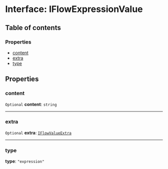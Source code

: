 # Interface: IFlowExpressionValue

## Table of contents

### Properties

* [content](/auto-docs/form-materials/interfaces/IFlowExpressionValue.md#content)
* [extra](/auto-docs/form-materials/interfaces/IFlowExpressionValue.md#extra)
* [type](/auto-docs/form-materials/interfaces/IFlowExpressionValue.md#type)

## Properties

### content

`Optional` **content**: `string`

***

### extra

`Optional` **extra**: [`IFlowValueExtra`](/auto-docs/form-materials/interfaces/IFlowValueExtra.md)

***

### type

**type**: `"expression"`
